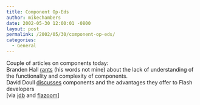 ```yaml
---
title: Component Op-Eds
author: mikechambers
date: 2002-05-30 12:00:01 -0800
layout: post
permalink: /2002/05/30/component-op-eds/
categories:
  - General
---
```



Couple of articles on components today:  
Branden Hall [rants][1] (his words not mine) about the lack of understanding of the functionality and complexity of components.  
David Doull&nbsp;[discusses][2] components and the advantages they offer to Flash developers  
[via [jdb][3] and [flazoom][4]]

 [1]: http://www.waxpraxis.org/entry_blog-26.html
 [2]: http://www.urbanev.com/components.html
 [3]: http://weblog.bergersen.net/archives/000200.html#000200
 [4]: http://www.flazoom.com/